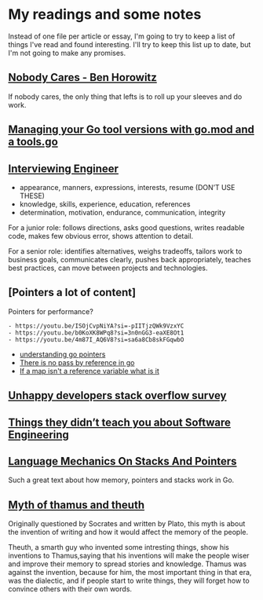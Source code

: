 # My readings and some notes

Instead of one file per article or essay, I'm going to try to keep a list of things I've read and found interesting. I'll try to keep this list up to date, but I'm not going to make any promises.

## [Nobody Cares - Ben Horowitz](https://a16z.com/nobody-cares/)

If nobody cares, the only thing that lefts is to roll up your sleeves and do work.

## [Managing your Go tool versions with go.mod and a tools.go](https://www.jvt.me/posts/2022/06/15/go-tools-dependency-management/)

## [Interviewing Engineer](https://xdg.me/interviewing-engineers/)

- appearance, manners, expressions, interests, resume (DON’T USE THESE)
- knowledge, skills, experience, education, references
- determination, motivation, endurance, communication, integrity

For a junior role: follows directions, asks good questions, writes readable code, makes few obvious error, shows attention to detail.

For a senior role: identifies alternatives, weighs tradeoffs, tailors work to business goals, communicates clearly, pushes back appropriately, teaches best practices, can move between projects and technologies.

## [Pointers a lot of content]

Pointers for performance?
```
- https://youtu.be/ISOjCvpNiYA?si=-pIITjzQWk9VzxYC
- https://youtu.be/b0KoXK8WPq8?si=3n0nGG3-eaXE8Ot1
- https://youtu.be/4m87I_AQ6V8?si=sa6a8Cb8skFGqwbO
```
- [understanding go pointers](https://dave.cheney.net/2017/04/26/understand-go-pointers-in-less-than-800-words-or-your-money-back)
- [There is no pass by reference in go](https://dave.cheney.net/2017/04/29/there-is-no-pass-by-reference-in-go)
- [If a map isn't a reference variable what is it](https://dave.cheney.net/2017/04/30/if-a-map-isnt-a-reference-variable-what-is-it)

## [Unhappy developers stack overflow survey](https://shiftmag.dev/unhappy-developers-stack-overflow-survey-3896/)

## [Things they didn’t teach you about Software Engineering](https://vadimkravcenko.com/shorts/things-they-didnt-teach-you/#h-it-s-not-a-dream-jobhttps://vadimkravcenko.com/shorts/things-they-didnt-teach-you/#h-it-s-not-a-dream-job)

## [Language Mechanics On Stacks And Pointers](https://www.ardanlabs.com/blog/2017/05/language-mechanics-on-stacks-and-pointers.html)

Such a great text about how memory, pointers and stacks work in Go.

## [Myth of thamus and theuth](https://conversational-leadership.net/myth-of-thamus-and-theuth/)

Originally questioned by Socrates and written by Plato, this myth is about the invention of writing and how it would affect the memory of the people.

Theuth, a smarth guy who invented some intresting things, show his inventions to Thamus,saying that his inventions will make the people wiser and improve their memory to spread stories and knowledge. Thamus was against the invention, because for him, the most important thing in that era, was the dialectic, and if people start to write things, they will forget how to convince others with their own words.
